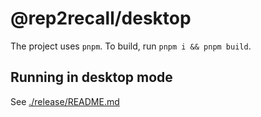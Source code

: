 # @rep2recall/desktop

The project uses `pnpm`. To build, run `pnpm i && pnpm build`.

## Running in desktop mode

See [./release/README.md](./release/README.md)

